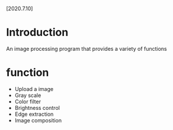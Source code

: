 [2020.7.10]
# Introduction
  An image processing program that provides a variety of functions
  
  
# function
- Upload a image
- Gray scale
- Color filter
- Brightness control
- Edge extraction
- Image composition
